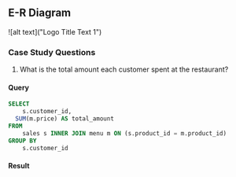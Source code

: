 ## E-R Diagram

![alt text]("Logo Title Text 1")

### Case Study Questions

1. What is the total amount each customer spent at the restaurant?

#### Query  

```SQL
SELECT
	s.customer_id,
  SUM(m.price) AS total_amount
FROM 
	sales s INNER JOIN menu m ON (s.product_id = m.product_id)
GROUP BY 
	s.customer_id
```
#### Result


